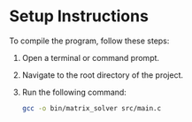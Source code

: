 # Setup Instructions

To compile the program, follow these steps:

1. Open a terminal or command prompt.
2. Navigate to the root directory of the project.
3. Run the following command:

   ```bash
   gcc -o bin/matrix_solver src/main.c
